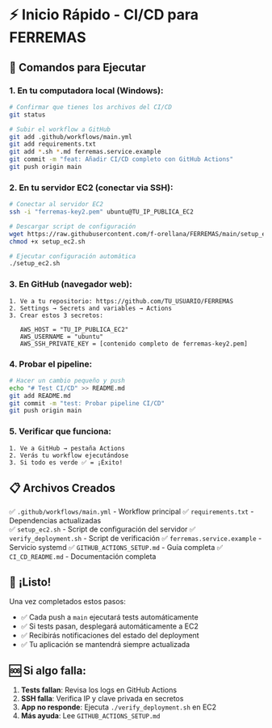 # ⚡ Inicio Rápido - CI/CD para FERREMAS

## 🎯 Comandos para Ejecutar

### 1. En tu computadora local (Windows):
```bash
# Confirmar que tienes los archivos del CI/CD
git status

# Subir el workflow a GitHub
git add .github/workflows/main.yml
git add requirements.txt
git add *.sh *.md ferremas.service.example
git commit -m "feat: Añadir CI/CD completo con GitHub Actions"
git push origin main
```

### 2. En tu servidor EC2 (conectar via SSH):
```bash
# Conectar al servidor EC2
ssh -i "ferremas-key2.pem" ubuntu@TU_IP_PUBLICA_EC2

# Descargar script de configuración
wget https://raw.githubusercontent.com/f-orellana/FERREMAS/main/setup_ec2.sh
chmod +x setup_ec2.sh

# Ejecutar configuración automática
./setup_ec2.sh
```

### 3. En GitHub (navegador web):
```
1. Ve a tu repositorio: https://github.com/TU_USUARIO/FERREMAS
2. Settings → Secrets and variables → Actions
3. Crear estos 3 secretos:
   
   AWS_HOST = "TU_IP_PUBLICA_EC2"
   AWS_USERNAME = "ubuntu"  
   AWS_SSH_PRIVATE_KEY = [contenido completo de ferremas-key2.pem]
```

### 4. Probar el pipeline:
```bash
# Hacer un cambio pequeño y push
echo "# Test CI/CD" >> README.md
git add README.md
git commit -m "test: Probar pipeline CI/CD"
git push origin main
```

### 5. Verificar que funciona:
```
1. Ve a GitHub → pestaña Actions
2. Verás tu workflow ejecutándose
3. Si todo es verde ✅ = ¡Éxito!
```

## 📋 Archivos Creados

✅ `.github/workflows/main.yml` - Workflow principal
✅ `requirements.txt` - Dependencias actualizadas  
✅ `setup_ec2.sh` - Script de configuración del servidor
✅ `verify_deployment.sh` - Script de verificación
✅ `ferremas.service.example` - Servicio systemd
✅ `GITHUB_ACTIONS_SETUP.md` - Guía completa
✅ `CI_CD_README.md` - Documentación completa

## 🎉 ¡Listo!

Una vez completados estos pasos:
- ✅ Cada push a `main` ejecutará tests automáticamente
- ✅ Si tests pasan, desplegará automáticamente a EC2
- ✅ Recibirás notificaciones del estado del deployment
- ✅ Tu aplicación se mantendrá siempre actualizada

## 🆘 Si algo falla:

1. **Tests fallan**: Revisa los logs en GitHub Actions
2. **SSH falla**: Verifica IP y clave privada en secretos
3. **App no responde**: Ejecuta `./verify_deployment.sh` en EC2
4. **Más ayuda**: Lee `GITHUB_ACTIONS_SETUP.md` 